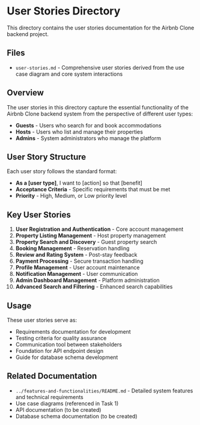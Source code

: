 # User Stories Directory

This directory contains the user stories documentation for the Airbnb Clone backend project.

## Files

- `user-stories.md` - Comprehensive user stories derived from the use case diagram and core system interactions

## Overview

The user stories in this directory capture the essential functionality of the Airbnb Clone backend system from the perspective of different user types:

- **Guests** - Users who search for and book accommodations
- **Hosts** - Users who list and manage their properties  
- **Admins** - System administrators who manage the platform

## User Story Structure

Each user story follows the standard format:
- **As a [user type]**, I want to [action] so that [benefit]
- **Acceptance Criteria** - Specific requirements that must be met
- **Priority** - High, Medium, or Low priority level

## Key User Stories

1. **User Registration and Authentication** - Core account management
2. **Property Listing Management** - Host property management
3. **Property Search and Discovery** - Guest property search
4. **Booking Management** - Reservation handling
5. **Review and Rating System** - Post-stay feedback
6. **Payment Processing** - Secure transaction handling
7. **Profile Management** - User account maintenance
8. **Notification Management** - User communication
9. **Admin Dashboard Management** - Platform administration
10. **Advanced Search and Filtering** - Enhanced search capabilities

## Usage

These user stories serve as:
- Requirements documentation for development
- Testing criteria for quality assurance
- Communication tool between stakeholders
- Foundation for API endpoint design
- Guide for database schema development

## Related Documentation

- `../features-and-functionalities/README.md` - Detailed system features and technical requirements
- Use case diagrams (referenced in Task 1)
- API documentation (to be created)
- Database schema documentation (to be created)
